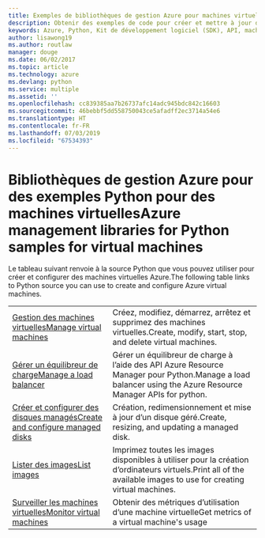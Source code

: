 ```yaml
---
title: Exemples de bibliothèques de gestion Azure pour machines virtuelles Python
description: Obtenir des exemples de code pour créer et mettre à jour des machines virtuelles Azure à l’aide des bibliothèques de gestion Azure pour Python
keywords: Azure, Python, Kit de développement logiciel (SDK), API, machines virtuelles
author: lisawong19
ms.author: routlaw
manager: douge
ms.date: 06/02/2017
ms.topic: article
ms.technology: azure
ms.devlang: python
ms.service: multiple
ms.assetid: ''
ms.openlocfilehash: cc839385aa7b26737afc14adc945bdc842c16603
ms.sourcegitcommit: 46bebbf5dd558750043ce5afadff2ec3714a54e6
ms.translationtype: HT
ms.contentlocale: fr-FR
ms.lasthandoff: 07/03/2019
ms.locfileid: "67534393"
---
```

# <a name="azure-management-libraries-for-python-samples-for-virtual-machines"></a><span data-ttu-id="4a5a0-104">Bibliothèques de gestion Azure pour des exemples Python pour des machines virtuelles</span><span class="sxs-lookup"><span data-stu-id="4a5a0-104">Azure management libraries for Python samples for virtual machines</span></span>

<span data-ttu-id="4a5a0-105">Le tableau suivant renvoie à la source Python que vous pouvez utiliser pour créer et configurer des machines virtuelles Azure.</span><span class="sxs-lookup"><span data-stu-id="4a5a0-105">The following table links to Python source you can use to create and configure Azure virtual machines.</span></span>

| || 
|---|---|
| <span data-ttu-id="4a5a0-106">[Gestion des machines virtuelles][1]</span><span class="sxs-lookup"><span data-stu-id="4a5a0-106">[Manage virtual machines][1]</span></span> | <span data-ttu-id="4a5a0-107">Créez, modifiez, démarrez, arrêtez et supprimez des machines virtuelles.</span><span class="sxs-lookup"><span data-stu-id="4a5a0-107">Create, modify, start, stop, and delete virtual machines.</span></span> |
| <span data-ttu-id="4a5a0-108">[Gérer un équilibreur de charge][2]</span><span class="sxs-lookup"><span data-stu-id="4a5a0-108">[Manage a load balancer][2]</span></span> | <span data-ttu-id="4a5a0-109">Gérer un équilibreur de charge à l’aide des API Azure Resource Manager pour Python.</span><span class="sxs-lookup"><span data-stu-id="4a5a0-109">Manage a load balancer using the Azure Resource Manager APIs for python.</span></span> |
| <span data-ttu-id="4a5a0-110">[Créer et configurer des disques managés][3]</span><span class="sxs-lookup"><span data-stu-id="4a5a0-110">[Create and configure managed disks][3]</span></span> | <span data-ttu-id="4a5a0-111">Création, redimensionnement et mise à jour d’un disque géré.</span><span class="sxs-lookup"><span data-stu-id="4a5a0-111">Create, resizing, and updating a managed disk.</span></span>|
| <span data-ttu-id="4a5a0-112">[Lister des images][4]</span><span class="sxs-lookup"><span data-stu-id="4a5a0-112">[List images][4]</span></span> | <span data-ttu-id="4a5a0-113">Imprimez toutes les images disponibles à utiliser pour la création d’ordinateurs virtuels.</span><span class="sxs-lookup"><span data-stu-id="4a5a0-113">Print all of the available images to use for creating virtual machines.</span></span>| 
| <span data-ttu-id="4a5a0-114">[Surveiller les machines virtuelles][5]</span><span class="sxs-lookup"><span data-stu-id="4a5a0-114">[Monitor virtual machines][5]</span></span> |<span data-ttu-id="4a5a0-115">Obtenir des métriques d’utilisation d’une machine virtuelle</span><span class="sxs-lookup"><span data-stu-id="4a5a0-115">Get metrics of a virtual machine's usage</span></span> | 

[1]: https://azure.microsoft.com/resources/samples/virtual-machines-python-manage/
[2]: https://azure.microsoft.com/resources/samples/network-python-manage-loadbalancer
[3]: python-sdk-azure-samples-managed-disks.md
[4]: python-sdk-azure-samples-list-images.md
[5]: python-sdk-azure-samples-monitor-vms.md
